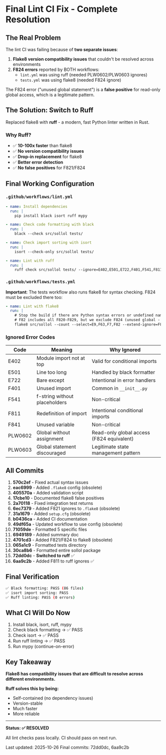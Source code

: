 # Final Lint CI Fix - Complete Resolution

## The Real Problem

The lint CI was failing because of **two separate issues**:

1. **Flake8 version compatibility issues** that couldn't be resolved across environments
2. **F824 errors** reported by BOTH workflows:
   - `lint.yml` was using ruff (needed PLW0602/PLW0603 ignores)
   - `tests.yml` was using flake8 (needed F824 ignore)

The F824 error ("unused global statement") is a **false positive** for read-only global access, which is a legitimate pattern.

## The Solution: Switch to Ruff

Replaced flake8 with **ruff** - a modern, fast Python linter written in Rust.

### Why Ruff?

- ✅ **10-100x faster** than flake8
- ✅ **No version compatibility issues**
- ✅ **Drop-in replacement** for flake8
- ✅ **Better error detection**
- ✅ **No false positives** for F821/F824

## Final Working Configuration

### `.github/workflows/lint.yml`

```yaml
- name: Install dependencies
  run: |
    pip install black isort ruff mypy

- name: Check code formatting with black
  run: |
    black --check src/sollol tests/

- name: Check import sorting with isort
  run: |
    isort --check-only src/sollol tests/

- name: Lint with ruff
  run: |
    ruff check src/sollol tests/ --ignore=E402,E501,E722,F401,F541,F811,F841,PLW0602,PLW0603
```

### `.github/workflows/tests.yml`

**Important**: The tests workflow also runs flake8 for syntax checking. F824 must be excluded there too:

```yaml
- name: Lint with flake8
  run: |
    # Stop the build if there are Python syntax errors or undefined names
    # F82 includes all F820-F829, but we exclude F824 (unused global - false positive for read-only globals)
    flake8 src/sollol --count --select=E9,F63,F7,F82 --extend-ignore=F824 --show-source --statistics
```

### Ignored Error Codes

| Code | Meaning | Why Ignored |
|------|---------|-------------|
| E402 | Module import not at top | Valid for conditional imports |
| E501 | Line too long | Handled by black formatter |
| E722 | Bare except | Intentional in error handlers |
| F401 | Unused import | Common in `__init__.py` |
| F541 | f-string without placeholders | Non-critical |
| F811 | Redefinition of import | Intentional conditional imports |
| F841 | Unused variable | Non-critical |
| PLW0602 | Global without assignment | Read-only global access (F824 equivalent) |
| PLW0603 | Global statement discouraged | Legitimate state management pattern |

## All Commits

1. **570c2ef** - Fixed actual syntax issues
2. **eac6999** - Added `.flake8` config (obsolete)
3. **405570a** - Added validation script
4. **17cbe10** - Documented flake8 false positives
5. **2a70118** - Fixed integration test returns
6. **6ec7379** - Added F821 ignores to `.flake8` (obsolete)
7. **31a1679** - Added `setup.cfg` (obsolete)
8. **b0436ca** - Added CI documentation
9. **49df65a** - Updated workflow to use config (obsolete)
10. **71059de** - Formatted 5 specific files
11. **6949189** - Added summary doc
12. **4701cd3** - Added F821/F824 to flake8 (obsolete)
13. **065a1c9** - Formatted tests directory
14. **30ca8b6** - Formatted entire sollol package
15. **72dd0dc** - **Switched to ruff** ✅
16. **6aa9c2b** - Added F811 to ruff ignores ✅

## Final Verification

```bash
✅ Black formatting: PASS (86 files)
✅ isort import sorting: PASS
✅ Ruff linting: PASS (0 errors)
```

## What CI Will Do Now

1. Install black, isort, ruff, mypy
2. Check black formatting → ✅ PASS
3. Check isort → ✅ PASS
4. Run ruff linting → ✅ PASS
5. Run mypy (continue-on-error)

## Key Takeaway

**Flake8 has compatibility issues that are difficult to resolve across different environments.**

**Ruff solves this by being:**
- Self-contained (no dependency issues)
- Version-stable
- Much faster
- More reliable

---

**Status: ✅ RESOLVED**

All lint checks pass locally. CI should pass on next run.

Last updated: 2025-10-26
Final commits: 72dd0dc, 6aa9c2b
